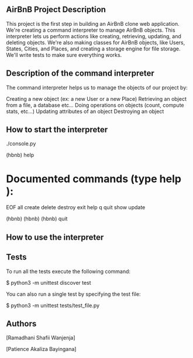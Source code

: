 
## AirBnB Project Description

This project is the first step in building an AirBnB clone web application. We're creating a command interpreter to manage AirBnB objects. This interpreter lets us perform actions like creating, retrieving, updating, and deleting objects. We're also making classes for AirBnB objects, like Users, States, Cities, and Places, and creating a storage engine for file storage. We'll write tests to make sure everything works.

## Description of the command interpreter
The command interpreter helps us to manage the objects of our project by:

Creating a new object (ex: a new User or a new Place)
Retrieving an object from a file, a database etc…
Doing operations on objects (count, compute stats, etc…)
Updating attributes of an object
Destroying an object

## How to start the interpreter
./console.py

(hbnb) help

Documented commands (type help <topic>):
====================================
EOF all create delete destroy exit help q quit show update

(hbnb) 
(hbnb) 
(hbnb) quit


## How to use the interpreter
## Tests
To run all the tests execute the following command:

$ python3 -m unittest discover test

You can also run a single test by specifying the test file:

$ python3 -m unittest tests/test_file.py

## Authors
[Ramadhani Shafii Wanjenja]

[Patience Akaliza Bayingana]
